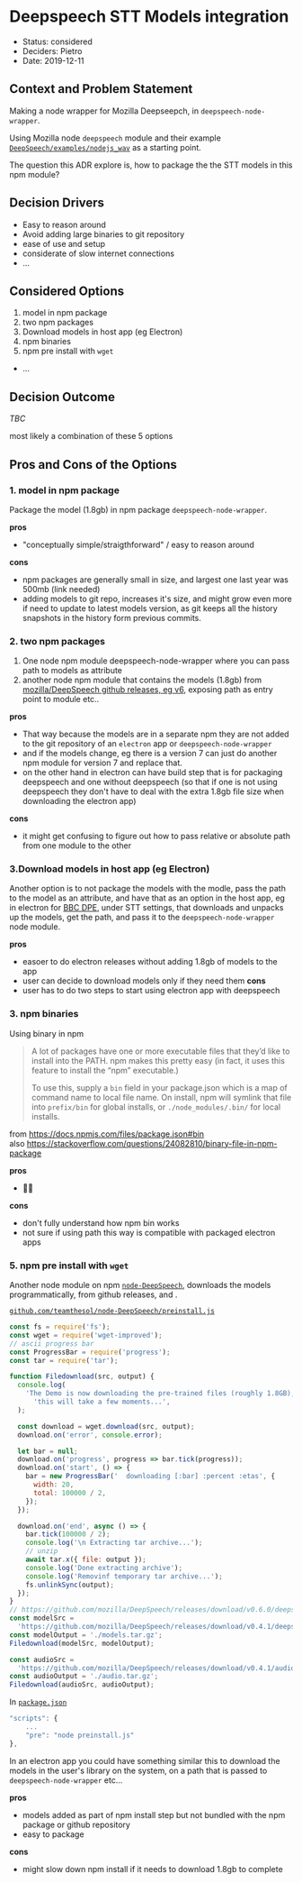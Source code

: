 # Deepspeech STT Models integration

* Status: considered <!-- optional -->
* Deciders: Pietro <!-- optional -->
* Date: 2019-12-11 

## Context and Problem Statement

Making a node wrapper for Mozilla Deepseepch, in `deepspeech-node-wrapper`.

Using Mozilla node `deepspeech` module and their example [`DeepSpeech/examples/nodejs_wav`](https://github.com/mozilla/DeepSpeech/tree/master/examples/nodejs_wav) as a starting point.

The question this ADR explore is, how to package the the STT models in this npm module?

## Decision Drivers <!-- optional -->

* Easy to reason around
* Avoid adding large binaries to git repository 
* ease of use and setup 
* considerate of slow internet connections
* … <!-- numbers of drivers can vary -->

## Considered Options

1. model in npm package
2. two npm packages
3. Download models in host app (eg Electron)
4. npm binaries
5. npm pre install with `wget`
* … <!-- numbers of options can vary -->

## Decision Outcome

<!-- Chosen option: "[option 1]", because [justification. e.g., only option, which meets k.o. criterion decision driver | which resolves force force | … | comes out best (see below)]. -->

_TBC_

most likely a combination of these 5 options

<!-- ### Positive Consequences 

* [e.g., improvement of quality attribute satisfaction, follow-up decisions required, …]
* …

### Negative consequences

* [e.g., compromising quality attribute, follow-up decisions required, …]
* …
-->


## Pros and Cons of the Options 

### 1. model in npm package

Package the model (1.8gb) in npm package `deepspeech-node-wrapper`.

**pros**
- "conceptually simple/straigthforward" / easy to reason around 

**cons**
- npm packages are generally small in size, and largest one last year was 500mb (link needed)
- adding models to git repo, increases it's size, and might grow even more if need to update to latest models version, as git keeps all the history snapshots in the history form previous commits.

### 2. two npm packages

1. One node npm module deepspeech-node-wrapper where you can pass path to models as attribute
2. another node npm module that contains the models (1.8gb) from [mozilla/DeepSpeech github releases, eg v6](https://github.com/mozilla/DeepSpeech/releases/download/v0.6.0/deepspeech-0.6.0-models.tar.gz), exposing path as entry point to module etc..


**pros**
- That way because the models are in a separate npm they are not added to the git repository of an `electron` app or `deepspeech-node-wrapper`
- and if the models change, eg there is a version 7 can just do another npm module for version 7 and replace that.
- on the other hand in electron can have build step that is for packaging deepspeech
and one without deepspeech (so that if one is not using deepspeech they don't have to deal with the extra 1.8gb file size when downloading the electron app)

**cons**
- it might get confusing to figure out how to pass relative or absolute path from one module to the other

### 3.Download models in host app (eg Electron)

Another option is to not package the models with the modle, pass the path to the model as an attribute, and have that as an option in the host app, eg in electron for [BBC DPE](https://github.com/bbc/digital-paper-edit-electron), under STT settings, that downloads and unpacks up the models, get the path, and pass it to the `deepspeech-node-wrapper` node module.

**pros**
- easoer to do electron releases without adding 1.8gb of models to the app
- user can decide to download models only if they need them
**cons**
- user has to do two steps to start using electron app with deepspeech 


### 3. npm binaries

Using binary in npm


> A lot of packages have one or more executable files that they’d like to install into the PATH. npm makes this pretty easy (in fact, it uses this feature to install the “npm” executable.)
>
> To use this, supply a `bin` field in your package.json which is a map of command name to local file name. On install, npm will symlink that file into `prefix/bin` for global installs, or `./node_modules/.bin/` for local installs.


from https://docs.npmjs.com/files/package.json#bin     
also https://stackoverflow.com/questions/24082810/binary-file-in-npm-package

**pros**
- 🤷‍♂️

**cons**
- don't fully understand how npm bin works
- not sure if using path this way is compatible with packaged electron apps

### 5. npm pre install with `wget`
Another node module on npm [`node-DeepSpeech`](https://github.com/teamthesol/node-DeepSpeech), downloads the models programmatically, from github releases, and .

[`github.com/teamthesol/node-DeepSpeech/preinstall.js`](https://github.com/teamthesol/node-DeepSpeech/blob/master/preinstall.js)

```js
const fs = require('fs');
const wget = require('wget-improved');
// ascii progress bar
const ProgressBar = require('progress');
const tar = require('tar');

function Filedownload(src, output) {
  console.log(
    'The Demo is now downloading the pre-trained files (roughly 1.8GB), ' +
      'this will take a few moments...',
  );

  const download = wget.download(src, output);
  download.on('error', console.error);

  let bar = null;
  download.on('progress', progress => bar.tick(progress));
  download.on('start', () => {
    bar = new ProgressBar('  downloading [:bar] :percent :etas', {
      width: 20,
      total: 100000 / 2,
    });
  });

  download.on('end', async () => {
    bar.tick(100000 / 2);
    console.log('\n Extracting tar archive...');
    // unzip
    await tar.x({ file: output });
    console.log('Done extracting archive');
    console.log('Removinf temporary tar archive...');
    fs.unlinkSync(output);
  });
}
// https://github.com/mozilla/DeepSpeech/releases/download/v0.6.0/deepspeech-0.6.0-models.tar.gz
const modelSrc =
  'https://github.com/mozilla/DeepSpeech/releases/download/v0.4.1/deepspeech-0.4.1-models.tar.gz';
const modelOutput = './models.tar.gz';
Filedownload(modelSrc, modelOutput);

const audioSrc =
  'https://github.com/mozilla/DeepSpeech/releases/download/v0.4.1/audio-0.4.1.tar.gz';
const audioOutput = './audio.tar.gz';
Filedownload(audioSrc, audioOutput);
```

In [`package.json`](https://github.com/teamthesol/node-DeepSpeech/blob/1d810c48b2a9f97d9d472f6d3fd4d6154966257c/package.json#L10)

```js
"scripts": {
    ...
    "pre": "node preinstall.js"
},
```

In an electron app you could have something similar this to download the models in the user's library on the system, on a path that is passed to `deepspeech-node-wrapper` etc...

**pros**
- models added as part of npm install step but not bundled with the npm package or github repository 
- easy to package 

**cons**
- might slow down npm install if it needs to download 1.8gb to complete

